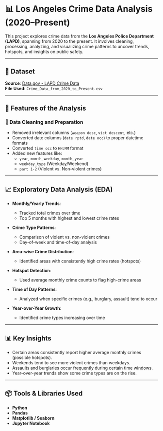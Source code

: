 
# 📊 Los Angeles Crime Data Analysis (2020–Present)

This project explores crime data from the **Los Angeles Police Department (LAPD)**, spanning from 2020 to the present. It involves cleaning, processing, analyzing, and visualizing crime patterns to uncover trends, hotspots, and insights on public safety.

---

## 📁 Dataset

**Source**: [Data.gov - LAPD Crime Data](https://data.gov)  
**File Used**: `Crime_Data_from_2020_to_Present.csv`

---

## 🔧 Features of the Analysis

### 🧹 Data Cleaning and Preparation
- Removed irrelevant columns (`weapon desc`, `vict descent`, etc.)
- Converted date columns (`date rptd`, `date occ`) to proper datetime formats
- Converted `time occ` to `HH:MM` format
- Added new features like:
  - `year`, `month`, `weekday`, `month_year`
  - `weekday_type` (Weekday/Weekend)
  - `part 1-2` (Violent vs. Non-violent crimes)

---

## 📈 Exploratory Data Analysis (EDA)

- **Monthly/Yearly Trends**:
  - Tracked total crimes over time
  - Top 5 months with highest and lowest crime rates

- **Crime Type Patterns**:
  - Comparison of violent vs. non-violent crimes
  - Day-of-week and time-of-day analysis

- **Area-wise Crime Distribution**:
  - Identified areas with consistently high crime rates (hotspots)

- **Hotspot Detection**:
  - Used average monthly crime counts to flag high-crime areas

- **Time of Day Patterns**:
  - Analyzed when specific crimes (e.g., burglary, assault) tend to occur

- **Year-over-Year Growth**:
  - Identified crime types increasing over time

---

## 📊 Key Insights

- Certain areas consistently report higher average monthly crimes (possible hotspots).
- Weekends tend to see more violent crimes than weekdays.
- Assaults and burglaries occur frequently during certain time windows.
- Year-over-year trends show some crime types are on the rise.

---

## 📦 Tools & Libraries Used

- **Python**
- **Pandas**
- **Matplotlib / Seaborn**
- **Jupyter Notebook**








